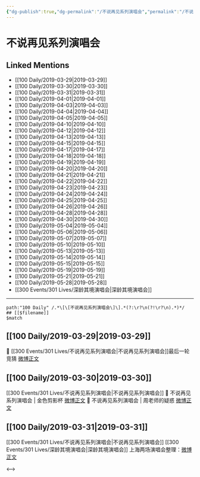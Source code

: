 ```yaml
---
{"dg-publish":true,"dg-permalink":"/不说再见系列演唱会","permalink":"/不说再见系列演唱会/","created":"2022-12-22T14:45:32.000+08:00","updated":"2023-01-04T13:33:40.014+08:00"}
---
```


# 不说再见系列演唱会

## Linked Mentions
- [[100 Daily/2019-03-29\|2019-03-29]]
- [[100 Daily/2019-03-30\|2019-03-30]]
- [[100 Daily/2019-03-31\|2019-03-31]]
- [[100 Daily/2019-04-01\|2019-04-01]]
- [[100 Daily/2019-04-03\|2019-04-03]]
- [[100 Daily/2019-04-04\|2019-04-04]]
- [[100 Daily/2019-04-05\|2019-04-05]]
- [[100 Daily/2019-04-10\|2019-04-10]]
- [[100 Daily/2019-04-12\|2019-04-12]]
- [[100 Daily/2019-04-13\|2019-04-13]]
- [[100 Daily/2019-04-15\|2019-04-15]]
- [[100 Daily/2019-04-17\|2019-04-17]]
- [[100 Daily/2019-04-18\|2019-04-18]]
- [[100 Daily/2019-04-19\|2019-04-19]]
- [[100 Daily/2019-04-20\|2019-04-20]]
- [[100 Daily/2019-04-21\|2019-04-21]]
- [[100 Daily/2019-04-22\|2019-04-22]]
- [[100 Daily/2019-04-23\|2019-04-23]]
- [[100 Daily/2019-04-24\|2019-04-24]]
- [[100 Daily/2019-04-25\|2019-04-25]]
- [[100 Daily/2019-04-26\|2019-04-26]]
- [[100 Daily/2019-04-28\|2019-04-28]]
- [[100 Daily/2019-04-30\|2019-04-30]]
- [[100 Daily/2019-05-04\|2019-05-04]]
- [[100 Daily/2019-05-06\|2019-05-06]]
- [[100 Daily/2019-05-07\|2019-05-07]]
- [[100 Daily/2019-05-10\|2019-05-10]]
- [[100 Daily/2019-05-13\|2019-05-13]]
- [[100 Daily/2019-05-14\|2019-05-14]]
- [[100 Daily/2019-05-15\|2019-05-15]]
- [[100 Daily/2019-05-19\|2019-05-19]]
- [[100 Daily/2019-05-21\|2019-05-21]]
- [[100 Daily/2019-05-28\|2019-05-28]]
- [[300 Events/301 Lives/深龄其境演唱会\|深龄其境演唱会]]


---

```expander
path:"100 Daily" /.*\[\[不说再见系列演唱会\]\].*(?:\r?\n(?!\r?\n).*)*/
## [[$filename]]
$match
```
## [[100 Daily/2019-03-29\|2019-03-29]]
🌟 [[300 Events/301 Lives/不说再见系列演唱会\|不说再见系列演唱会]]最后一轮竞猜
[微博正文](https://m.weibo.cn/6466290670/4355295947999467)
## [[100 Daily/2019-03-30\|2019-03-30]]
[[300 Events/301 Lives/不说再见系列演唱会\|不说再见系列演唱会]]
🔔 不说再见系列演唱会 | 金色剪影杯
[微博正文](https://m.weibo.cn/6466290670/4355630275682050)
🔔 不说再见系列演唱会 | 周老师的疑惑
[微博正文](https://m.weibo.cn/6466290670/4355687641133290)
## [[100 Daily/2019-03-31\|2019-03-31]]
[[300 Events/301 Lives/不说再见系列演唱会\|不说再见系列演唱会]] [[300 Events/301 Lives/深龄其境演唱会\|深龄其境演唱会]]
上海两场演唱会整理：[微博正文](https://m.weibo.cn/6466290670/4355966880772426)

<-->
